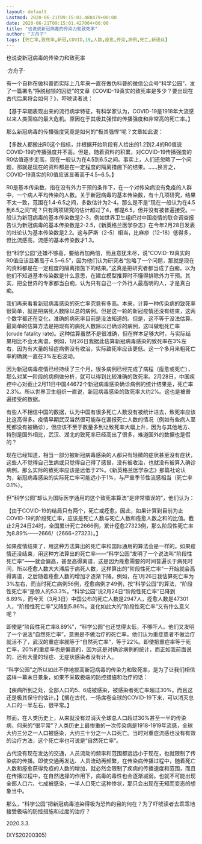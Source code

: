 ```yaml
---
layout: default
Lastmod: 2020-06-21T09:15:03.488479+00:00
date: 2020-06-21T09:15:01.427064+00:00
title: "也说说新冠病毒的传染力和致死率"
author: "方舟子"
tags: [死亡率,致死率,新冠,COVID,19,人数,痊愈,传染,病例,死亡,新语丝]
---
```


也说说新冠病毒的传染力和致死率

·方舟子·

有一个自称在做科普而实际上几年来一直在做伪科普的微信公众号“科学公园”，发了一篇署名“挣脱枷锁的囚徒”的文章《COVID-19真实的致死率是多少？要出现在古代后果将会如何？》，吓唬读者说：

【基于早期表现出来的流行病学特征，有科学家认为，COVID-19是1918年大流感以来人类面临的最大危机。原因在于其极其强悍的传播强度和非常高的死亡率。】

那么新冠病毒的传播强度究竟是如何的“极其强悍”呢？文章如此说：

【多数人都搬出R0这个指标，并根据开始阶段有人给出的1.2到2.4的R0值说COVID-19的传播强度并不高。但是，随着资料的积累，对COVID-19传播强度的R0估值逐步走高，现在一般认为在4.5到6.5之间。事实上，人们还忽略了一个问题，那就是现在的资料都是在一定程度的隔离措施下的结果。……换言之，COVID-19真实的R0值应该显著高于4.5~6.5。】

R0是基本传染数，指在没有外力干预的条件下，在一个对传染病没有免疫的人群中，一个病人平均传染的人数。关于新冠病毒的基本传染数，有十几项研究，结果不太一致，范围在1.4-6.5之间，多数估计为2-4。那么是不是“现在一般认为在4.5到6.5之间”呢？只有两项研究的估计超过了4，都是6.5，但并没有被普遍接受。一般认为新冠病毒的基本传染数是2-3，例如世界卫生组织对中国疫情的联合调查报告认为新冠病毒的基本传染数是2-2.5，《新英格兰医学杂志》在今年2月28日发表的社论认为基本传染数是2.2。这与萨斯（2-5）相当，比麻疹（12-18）低得多，但比流感高，流感的基本传染数才1.3。

但“科学公园”还嫌不够高，要给再加两倍，而且意犹未尽，说“COVID-19真实的R0值应该显著高于4.5~6.5”，因为他们认为研究者“忽略了一个问题，那就是现在的资料都是在一定程度的隔离措施下的结果。”这真是把研究者都当成了白痴，以为他们不知道基本传染数是什么意思，在建立模型推算时不懂得排除外力干预。其实，把全世界的专家都当白痴，认为只有自己一个外行人最高明的人，才是真白痴。

我们再来看看新冠病毒感染的死亡率究竟有多高。本来，计算一种传染病的致死率很简单，就是把病死人数除以总的病例。但是这一轮的新冠疫情还没有结束，这两个数字都还在变化，准确的病死率目前是没法知道的。但是，这不等于没法估算。最简单的估算方法是把现有的病死人数除以已确诊的病例，这叫做粗死亡率(crude fatality rate)。这种估算虽然不是很准确，但在样本足够大时，与实际结果相比不会太离谱。例如，1月26日我据此估算新冠病毒感染的致死率在3%左右，因为有大量的轻症病例没有收治，实际致死率应该更低。这一个多月来粗死亡率的确就一直在3%左右波动。

因为新冠病毒疫情已经持续了三个月，很多病例已经完成了病程（痊愈或死亡），那么对某一阶段的病例做分析，就可以得到比较准确的致死率。2月28日，中国疾控中心对截止2月11日中国44672个新冠病毒感染确诊病例的统计结果是，死亡率2.3%。所以世界卫生组织一直说，新冠病毒感染的致死率大约2%。这也是被普遍接受的数据。

有些人不相信中国的数据，认为中国有很多死亡人数没有被统计进去，致死率应该比这高得多。疫情早期武汉当然很可能存在漏报死亡人数的情况（例如有些病人至死都没有被确诊），但应该不至于数量多到让致死率大幅上升，因为与其他地方、特别是国外相比，武汉、湖北的致死率已经高出了很多，难道国外的数据也是假的？

现在已经知道，相当一部分被新冠病毒感染的人都只有轻微的症状甚至没有症状，这些人不觉得自己生病或只觉得自己得了感冒，没有被收治，也就没有被算入确诊病例。那么实际的致死率应该是远低于2%。《新英格兰医学杂志》那篇社论认为，新冠病毒感染的实际死亡率可能远小于1%，与严重季节性流感相当（死亡率0.1%）。

但“科学公园”却认为国际医学通用的这个致死率算法“是非常错误的”，他们认为：

【由于COVID-19的结局只有两个，死亡或痊愈。因此，如果计算到目前为止COVID-19的阶段死亡率，应该是死亡人数与死亡人数和痊愈人数之和的比值。截止2月24日24时，全国累计死亡2666例，累计痊愈27323例，那么阶段性死亡率为8.89%——2666/（2666+27323）。】

如果疫情结束了，用这种方法算出的死亡率和国际通用的算法会是一样的。如果疫情还没结束，用这种方法算出的死亡率——“科学公园”发明了一个说法叫“阶段性死亡率”——就会偏高，甚至高得离谱，这是因为痊愈需要的时间普遍长于病死时间，所以痊愈人数大大滞后于病死人数，这样算出的“阶段性死亡率”一开始就会高得离谱，之后随着痊愈人数的增加才逐渐下降。例如，在1月26日我估算死亡率为3%左右，而当时死亡病例56例，痊愈病例才49例，按“科学公园”的算法，“阶段性死亡率”是惊人的53.3%。“科学公园”说2月24日“阶段性死亡率”已降到8.89%，而今天（3月3日）中国公布的死亡人数是2947人，痊愈人数是47301人，“阶段性死亡率”又降到5.86%。变化如此大的“阶段性死亡率”又有什么意义呢？

即使是“阶段性死亡率8.89%”，“科学公园”也还觉得太低，不够吓人。他们又发明了一个说法“自然死亡率”，意思是不做治疗的死亡率。他们认为重症患者不做治疗就活不了，武汉的重症率就等于“自然死亡率”，等于22%。即使把重症率等于死亡率，20%的重症率也是偏高的，因为这是对确诊病例的统计，而正如我前面说的，还有大量的轻症、无症状感染者没有计入。

“科学公园”之所以如此不停地拔高新冠病毒的传染力和致死率，是为了让我们相信这样一幕末日景象，如果不采取极端的防控措施和治疗的话：

【疾病所到之处，全部人口的5、6成被感染，被感染者死亡率超过30%。而且这还是极其保守的估计。】【搁在古代，一场席卷全球的COVID-19下来，可以消灭总人口的一半左右，很平常。】

然而，在人类历史上，从来就没有过消灭全球总人口超过30%甚至一半的传染病，何来的“很平常”？人类历史上最惨重的一次传染病是1918-1919年流感，全球大约三分之一人口被感染，大约三十分之一人口死亡。当时对重症流感也没有有效的治疗方法，这个死亡率也可说是“自然死亡率”。

古代没有现在发达的交通，人员流动的频率和范围都远远小于现在，也就限制了传染病的传播。即使交通再发达、人员流动再频繁，在传染病传播过程中，随着死亡人数和痊愈获得免疫的人数的增加，就必然会限制了疾病的传播速度和范围，而且在传播过程中，在自然选择的作用下，病毒的毒性也会逐渐减弱。也就不可能出现全部人口六、七成被感染，一半人口死亡这种惨状，那只会出现在无知而变态的想象当中。

那么，“科学公园”把新冠病毒渲染得极为恐怖的目的何在？为了吓唬读者去乖乖地接受极端的防控措施和过度的治疗？

2020.3.3.

(XYS20200305)

